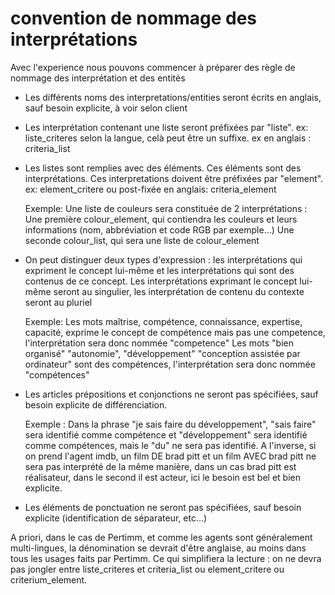 # convention de nommage des interprétations

Avec l'experience nous pouvons commencer à préparer des règle de nommage des interprétation et des entités

* Les différents noms des interpretations/entities seront écrits en anglais, sauf besoin explicite, à voir selon client

* Les interprétation contenant une liste seront préfixées par "liste". ex: liste\_criteres
selon la langue, celà peut être un suffixe. ex en anglais : criteria\_list

* Les listes sont remplies avec des éléments.
Ces éléments sont des interprétations.
Ces interpretations doivent être préfixées par "element". ex: element\_critere ou post-fixée en anglais: criteria\_element

    Exemple: 
    Une liste de couleurs sera constituée de 2 interprétations : 
    Une première colour\_element, qui contiendra les couleurs et leurs informations (nom, abbréviation et code RGB par exemple...)
    Une seconde colour\_list, qui sera une liste de colour\_element

* On peut distinguer deux types d'expression : les interprétations qui expriment le concept lui-même et les interprétations qui sont des contenus de ce concept. 
Les interprétations exprimant le concept lui-même seront au singulier, les interprétation de contenu du contexte seront au pluriel

    Exemple: 
    Les mots maîtrise, compétence, connaissance, expertise, capacité, exprime le concept de compétence mais pas une competence, l'interprétation sera donc nommée "competence"
    Les mots "bien organisé" "autonomie", "développement" "conception assistée par ordinateur" sont des compétences, l'interprétation sera donc nommée "compétences"
    
* Les articles prépositions et conjonctions ne seront pas spécifiées, sauf besoin explicite de différenciation. 

    Exemple : 
    Dans la phrase "je sais faire du développement", "sais faire" sera identifié comme compétence et "développement" sera identifié comme compétences, mais le "du" ne sera pas identifié.
    A l'inverse, si on prend l'agent imdb, un film DE brad pitt et un film AVEC brad pitt ne sera pas interprété de la même manière, dans un cas brad pitt est réalisateur, dans le second il est acteur, ici le besoin est bel et bien explicite.

* Les éléments de ponctuation ne seront pas spécifiées, sauf besoin explicite (identification de séparateur, etc...)

A priori, dans le cas de Pertimm, et comme les agents sont généralement multi-lingues, la dénomination se devrait d'être anglaise, au moins dans tous les usages faits par Pertimm. Ce qui simplifiera la lecture : on ne devra pas jongler entre liste_criteres et criteria_list ou element_critere ou criterium_element.
